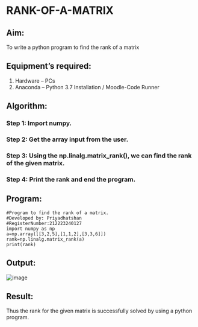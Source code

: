 # RANK-OF-A-MATRIX
## Aim:
To write a python program to find the rank of a matrix
## Equipment’s required:
1. 	Hardware – PCs
2. 	Anaconda – Python 3.7 Installation / Moodle-Code Runner
## Algorithm:
### Step 1: Import numpy.
### Step 2: Get the array input from the user.
### Step 3: Using the np.linalg.matrix_rank(), we can find the rank of the given matrix.
### Step 4: Print the rank and end the program.
## Program:
```
#Program to find the rank of a matrix.
#Developed by: Priyadhatshan
#RegisterNumber:212223240127
import numpy as np
a=np.array([[3,2,5],[1,1,2],[3,3,6]])
rank=np.linalg.matrix_rank(a)
print(rank)
```
## Output:

![image](https://github.com/S-Priyadharshan/RANK-OF-A-MATRIX/assets/145854138/b0c7900f-9c6a-4362-9538-c66a8ca106c7)

## Result:
Thus the rank for the given matrix is successfully solved by  using a python program.

